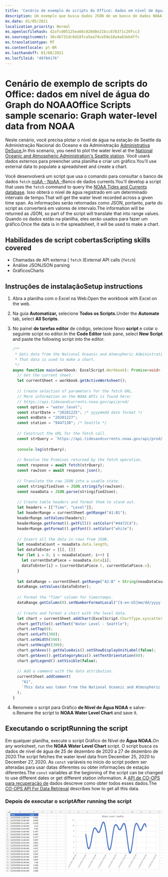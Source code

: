 ```yaml
---
title: 'Cenário de exemplo de scripts do Office: dados em nível de água do Graph do NOAA'
description: Um exemplo que busca dados JSON de um banco de dados NOAA e os usa para criar um gráfico.
ms.date: 01/05/2021
localization_priority: Normal
ms.openlocfilehash: d2afcd05125ea66c028d8e21bcc878371c20fcc3
ms.sourcegitcommit: 30c4b731dc8d18fca5aa74ce59e18a4a63eb4ffc
ms.translationtype: MT
ms.contentlocale: pt-BR
ms.lasthandoff: 01/08/2021
ms.locfileid: "49784176"
---
```

# <a name="office-scripts-sample-scenario-graph-water-level-data-from-noaa"></a><span data-ttu-id="4c7a4-103">Cenário de exemplo de scripts do Office: dados em nível de água do Graph do NOAA</span><span class="sxs-lookup"><span data-stu-id="4c7a4-103">Office Scripts sample scenario: Graph water-level data from NOAA</span></span>

<span data-ttu-id="4c7a4-104">Neste cenário, você precisa plotar o nível de água na estação de Seattle da Administração Nacional do Oceano e da Administração [Administrativa DeSuce.](https://tidesandcurrents.noaa.gov/stationhome.html?id=9447130)</span><span class="sxs-lookup"><span data-stu-id="4c7a4-104">In this scenario, you need to plot the water level at the [National Oceanic and Atmospheric Administration's Seattle station](https://tidesandcurrents.noaa.gov/stationhome.html?id=9447130).</span></span> <span data-ttu-id="4c7a4-105">Você usará dados externos para preencher uma planilha e criar um gráfico.</span><span class="sxs-lookup"><span data-stu-id="4c7a4-105">You'll use external data to populate a spreadsheet and create a chart.</span></span>

<span data-ttu-id="4c7a4-106">Você desenvolverá um script que usa o comando para consultar o banco de dados `fetch` [noAA - NoAA -](https://tidesandcurrents.noaa.gov/)Banco de dados currents.</span><span class="sxs-lookup"><span data-stu-id="4c7a4-106">You'll develop a script that uses the `fetch` command to query the [NOAA Tides and Currents database](https://tidesandcurrents.noaa.gov/).</span></span> <span data-ttu-id="4c7a4-107">Isso obterá o nível de água registrado em um determinado intervalo de tempo.</span><span class="sxs-lookup"><span data-stu-id="4c7a4-107">That will get the water level recorded across a given time span.</span></span> <span data-ttu-id="4c7a4-108">As informações serão retornadas como JSON, portanto, parte do script as converterá em valores de intervalo.</span><span class="sxs-lookup"><span data-stu-id="4c7a4-108">The information will be returned as JSON, so part of the script will translate that into range values.</span></span> <span data-ttu-id="4c7a4-109">Quando os dados estão na planilha, eles serão usados para fazer um gráfico.</span><span class="sxs-lookup"><span data-stu-id="4c7a4-109">Once the data is in the spreadsheet, it will be used to make a chart.</span></span>

## <a name="scripting-skills-covered"></a><span data-ttu-id="4c7a4-110">Habilidades de script cobertas</span><span class="sxs-lookup"><span data-stu-id="4c7a4-110">Scripting skills covered</span></span>

- <span data-ttu-id="4c7a4-111">Chamadas de API externa ( `fetch` )</span><span class="sxs-lookup"><span data-stu-id="4c7a4-111">External API calls (`fetch`)</span></span>
- <span data-ttu-id="4c7a4-112">Análise JSON</span><span class="sxs-lookup"><span data-stu-id="4c7a4-112">JSON parsing</span></span>
- <span data-ttu-id="4c7a4-113">Gráficos</span><span class="sxs-lookup"><span data-stu-id="4c7a4-113">Charts</span></span>

## <a name="setup-instructions"></a><span data-ttu-id="4c7a4-114">Instruções de instalação</span><span class="sxs-lookup"><span data-stu-id="4c7a4-114">Setup instructions</span></span>

1. <span data-ttu-id="4c7a4-115">Abra a planilha com o Excel na Web.</span><span class="sxs-lookup"><span data-stu-id="4c7a4-115">Open the workbook with Excel on the web.</span></span>

1. <span data-ttu-id="4c7a4-116">Na guia **Automatizar,** selecione **Todos os Scripts.**</span><span class="sxs-lookup"><span data-stu-id="4c7a4-116">Under the **Automate** tab, select **All Scripts**.</span></span>

1. <span data-ttu-id="4c7a4-117">No painel **de tarefas editor** de código, selecione Novo **script** e colar o seguinte script no editor.</span><span class="sxs-lookup"><span data-stu-id="4c7a4-117">In the **Code Editor** task pane, select **New Script** and paste the following script into the editor.</span></span>

    ```typescript
    /**
     * Gets data from the National Oceanic and Atmospheric Administration's Tides and Currents database. 
     * That data is used to make a chart.
     */
    async function main(workbook: ExcelScript.Workbook): Promise<void> {
      // Get the current sheet.
      let currentSheet = workbook.getActiveWorksheet();
    
      // Create selection of parameters for the fetch URL.
      // More information on the NOAA APIs is found here: 
      // https://api.tidesandcurrents.noaa.gov/api/prod/
      const option = "water_level";
      const startDate = "20201225"; /* yyyymmdd date format */
      const endDate = "20201227";
      const station = "9447130"; /* Seattle */
    
      // Construct the URL for the fetch call.
      const strQuery = `https://api.tidesandcurrents.noaa.gov/api/prod/datagetter?product=${option}&begin_date=${startDate}&end_date=${endDate}&datum=MLLW&station=${station}&units=english&time_zone=gmt&application=NOS.COOPS.TAC.WL&format=json`;
    
      console.log(strQuery);
    
      // Resolve the Promises returned by the fetch operation.
      const response = await fetch(strQuery);
      const rawJson = await response.json();
    
      // Translate the raw JSON into a usable state.
      const stringifiedJson = JSON.stringify(rawJson);
      const noaaData = JSON.parse(stringifiedJson);
    
      // Create table headers and format them to stand out.
      let headers = [["Time", "Level"]];
      let headerRange = currentSheet.getRange("A1:B1");
      headerRange.setValues(headers);
      headerRange.getFormat().getFill().setColor("#4472C4");
      headerRange.getFormat().getFont().setColor("white");
    
      // Insert all the data in rows from JSON.
      let noaaDataCount = noaaData.data.length;
      let dataToEnter = [[], []]
      for (let i = 0; i < noaaDataCount; i++) {
        let currentDataPiece = noaaData.data[i];
        dataToEnter[i] = [currentDataPiece.t, currentDataPiece.v];
      }
    
      let dataRange = currentSheet.getRange("A2:B" + String(noaaDataCount + 1)); /* +1 to account for the title row */
      dataRange.setValues(dataToEnter);
      
      // Format the "Time" column for timestamps.
      dataRange.getColumn(0).setNumberFormatLocal("[$-en-US]mm/dd/yyyy hh:mm AM/PM;@");
    
      // Create and format a chart with the level data.
      let chart = currentSheet.addChart(ExcelScript.ChartType.xyscatterSmooth,dataRange);
      chart.getTitle().setText("Water Level - Seattle");
      chart.setTop(0);
      chart.setLeft(300);
      chart.setWidth(500);
      chart.setHeight(300);
      chart.getAxes().getValueAxis().setShowDisplayUnitLabel(false);
      chart.getAxes().getCategoryAxis().setTextOrientation(60);
      chart.getLegend().setVisible(false);

      // Add a comment with the data attribution.
      currentSheet.addComment(
        "A1", 
        `This data was taken from the National Oceanic and Atmospheric Administration's Tides and Currents database on ${new Date(Date.now())}.`
      );
    }
    ```

1. <span data-ttu-id="4c7a4-118">Renomeie o script para Gráfico **de Nível de Água NOAA** e salve-o.</span><span class="sxs-lookup"><span data-stu-id="4c7a4-118">Rename the script to **NOAA Water Level Chart** and save it.</span></span>

## <a name="running-the-script"></a><span data-ttu-id="4c7a4-119">Executando o script</span><span class="sxs-lookup"><span data-stu-id="4c7a4-119">Running the script</span></span>

<span data-ttu-id="4c7a4-120">Em qualquer planilha, execute o script Gráfico de Nível de **Água NOAA.**</span><span class="sxs-lookup"><span data-stu-id="4c7a4-120">On any worksheet, run the **NOAA Water Level Chart** script.</span></span> <span data-ttu-id="4c7a4-121">O script busca os dados de nível de água de 25 de dezembro de 2020 a 27 de dezembro de 2020.</span><span class="sxs-lookup"><span data-stu-id="4c7a4-121">The script fetches the water level data from December 25, 2020 to December 27, 2020.</span></span> <span data-ttu-id="4c7a4-122">As `const` variáveis no início do script podem ser alteradas para usar datas diferentes ou obter informações de estação diferentes.</span><span class="sxs-lookup"><span data-stu-id="4c7a4-122">The `const` variables at the beginning of the script can be changed to use different dates or get different station information.</span></span> <span data-ttu-id="4c7a4-123">A [API de CO-OPS para recuperação de](https://api.tidesandcurrents.noaa.gov/api/prod/) dados descreve como obter todos esses dados.</span><span class="sxs-lookup"><span data-stu-id="4c7a4-123">The [CO-OPS API For Data Retrieval](https://api.tidesandcurrents.noaa.gov/api/prod/) describes how to get all this data.</span></span>

### <a name="after-running-the-script"></a><span data-ttu-id="4c7a4-124">Depois de executar o script</span><span class="sxs-lookup"><span data-stu-id="4c7a4-124">After running the script</span></span>

![A planilha após a execução do script mostra alguns dados de nível de água e um gráfico.](../../images/scenario-noaa-water-level-after.png)
